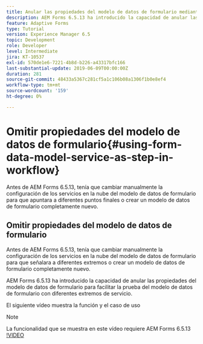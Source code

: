 ```yaml
---
title: Anular las propiedades del modelo de datos de formulario mediante la configuración OSGi
description: AEM Forms 6.5.13 ha introducido la capacidad de anular las propiedades del modelo de datos de formulario para facilitar las pruebas de un modelo de datos de formulario con diferentes extremos.
feature: Adaptive Forms
type: Tutorial
version: Experience Manager 6.5
topic: Development
role: Developer
level: Intermediate
jira: KT-10537
exl-id: 570de1e6-7221-4b8d-b226-a43317bfc166
last-substantial-update: 2019-06-09T00:00:00Z
duration: 281
source-git-commit: 48433a5367c281cf5a1c106b08a1306f1b0e8ef4
workflow-type: tm+mt
source-wordcount: '159'
ht-degree: 0%

---
```


# Omitir propiedades del modelo de datos de formulario{#using-form-data-model-service-as-step-in-workflow}

Antes de AEM Forms 6.5.13, tenía que cambiar manualmente la configuración de los servicios en la nube del modelo de datos de formulario para que apuntara a diferentes puntos finales o crear un modelo de datos de formulario completamente nuevo.

## Omitir propiedades del modelo de datos de formulario

Antes de AEM Forms 6.5.13, tenía que cambiar manualmente la configuración de los servicios en la nube del modelo de datos de formulario para que señalara a diferentes extremos o crear un modelo de datos de formulario completamente nuevo.

AEM Forms 6.5.13 ha introducido la capacidad de anular las propiedades del modelo de datos de formulario para facilitar la prueba del modelo de datos de formulario con diferentes extremos de servicio.

El siguiente vídeo muestra la función y el caso de uso

>[!NOTE]
>La funcionalidad que se muestra en este vídeo requiere AEM Forms 6.5.13
>[!VIDEO](https://video.tv.adobe.com/v/343762?quality=12&learn=on)
